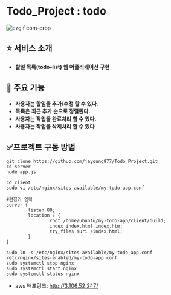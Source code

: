# Todo_Project : todo 

![ezgif com-crop](https://github.com/jayoung977/Todo_Project/assets/61008837/2b1ba41f-e7b2-41bf-aa55-fd6cc26c2d93)

<!-- https://user-images.githubusercontent.com/61008837/235688430-1e4b795d-062b-4f3c-9a5d-db2bd8ef7a13.mp4 -->

## :star: 서비스 소개  
- **할일 목록(todo-list) 웹 어플리케이션 구현**


## :open_file_folder: 주요 기능
- **사용자는 할일을 추가/수정 할 수 있다.**
- **목록은 최근 추가 순으로 정렬된다.**
- **사용자는 작업을 완료처리 할 수 있다.**
- **사용자는 작업을 삭제처리 할 수 있다**


## :white_check_mark:프로젝트 구동 방법 
```
git clone https://github.com/jayoung977/Todo_Project.git
cd server
node app.js
```
```
cd client
sudo vi /etc/nginx/sites-available/my-todo-app.conf
```
```
#편집기 입력
server { 
        listen 80; 
        location / { 
                root /home/ubuntu/my-todo-app/client/build; 
                index index.html index.htm; 
                try_files $uri /index.html; 
        } 
}
```

```
sudo ln -s /etc/nginx/sites-available/my-todo-app.conf /etc/nginx/sites-enabled/my-todo-app.conf
sudo systemctl stop nginx
sudo systemctl start nginx 
sudo systemctl status nginx 
```
- aws 배포링크: http://3.106.52.247/

